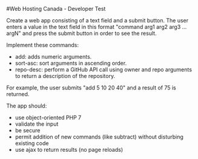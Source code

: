 #Web Hosting Canada - Developer Test

Create a web app consisting of a text field and a submit button. The user enters a value 
in the text field in this format "command arg1 arg2 arg3 ... argN" and press the 
submit button in order to see the result.


Implement these commands:
* add:       adds numeric arguments.
* sort-asc:  sort arguments in ascending order.
* repo-desc: perform a GitHub API call using owner and repo arguments to return a 
             description of the repository.


For example, the user submits "add 5 10 20 40" and a result of 75 is returned.


The app should:
* use object-oriented PHP 7
* validate the input
* be secure
* permit addition of new commands (like subtract) without disturbing existing code
* use ajax to return results (no page reloads)


